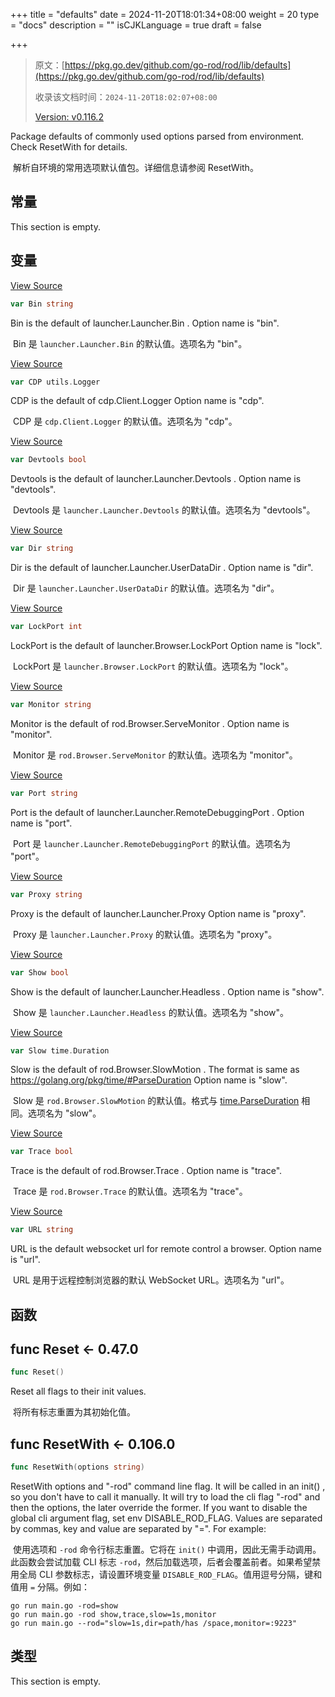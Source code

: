 +++
title = "defaults"
date = 2024-11-20T18:01:34+08:00
weight = 20
type = "docs"
description = ""
isCJKLanguage = true
draft = false

+++

> 原文：[https://pkg.go.dev/github.com/go-rod/rod/lib/defaults](https://pkg.go.dev/github.com/go-rod/rod/lib/defaults)
>
> 收录该文档时间：`2024-11-20T18:02:07+08:00`
>
> [Version: v0.116.2](https://pkg.go.dev/github.com/go-rod/rod/lib/defaults?tab=versions)

Package defaults of commonly used options parsed from environment. Check ResetWith for details.

​	解析自环境的常用选项默认值包。详细信息请参阅 ResetWith。

## 常量

This section is empty.

## 变量 

[View Source](https://github.com/go-rod/rod/blob/v0.116.2/lib/defaults/defaults.go#L48)

``` go
var Bin string
```

Bin is the default of launcher.Launcher.Bin . Option name is "bin".

​	Bin 是 `launcher.Launcher.Bin` 的默认值。选项名为 "bin"。

[View Source](https://github.com/go-rod/rod/blob/v0.116.2/lib/defaults/defaults.go#L64)

``` go
var CDP utils.Logger
```

CDP is the default of cdp.Client.Logger Option name is "cdp".

​	CDP 是 `cdp.Client.Logger` 的默认值。选项名为 "cdp"。

[View Source](https://github.com/go-rod/rod/blob/v0.116.2/lib/defaults/defaults.go#L36)

``` go
var Devtools bool
```

Devtools is the default of launcher.Launcher.Devtools . Option name is "devtools".

​	Devtools 是 `launcher.Launcher.Devtools` 的默认值。选项名为 "devtools"。

[View Source](https://github.com/go-rod/rod/blob/v0.116.2/lib/defaults/defaults.go#L40)

``` go
var Dir string
```

Dir is the default of launcher.Launcher.UserDataDir . Option name is "dir".

​	Dir 是 `launcher.Launcher.UserDataDir` 的默认值。选项名为 "dir"。

[View Source](https://github.com/go-rod/rod/blob/v0.116.2/lib/defaults/defaults.go#L56)

``` go
var LockPort int
```

LockPort is the default of launcher.Browser.LockPort Option name is "lock".

​	LockPort 是 `launcher.Browser.LockPort` 的默认值。选项名为 "lock"。

[View Source](https://github.com/go-rod/rod/blob/v0.116.2/lib/defaults/defaults.go#L28)

``` go
var Monitor string
```

Monitor is the default of rod.Browser.ServeMonitor . Option name is "monitor".

​	Monitor 是 `rod.Browser.ServeMonitor` 的默认值。选项名为 "monitor"。

[View Source](https://github.com/go-rod/rod/blob/v0.116.2/lib/defaults/defaults.go#L44)

``` go
var Port string
```

Port is the default of launcher.Launcher.RemoteDebuggingPort . Option name is "port".

​	Port 是 `launcher.Launcher.RemoteDebuggingPort` 的默认值。选项名为 "port"。

[View Source](https://github.com/go-rod/rod/blob/v0.116.2/lib/defaults/defaults.go#L52)

``` go
var Proxy string
```

Proxy is the default of launcher.Launcher.Proxy Option name is "proxy".

​	Proxy 是 `launcher.Launcher.Proxy` 的默认值。选项名为 "proxy"。

[View Source](https://github.com/go-rod/rod/blob/v0.116.2/lib/defaults/defaults.go#L32)

``` go
var Show bool
```

Show is the default of launcher.Launcher.Headless . Option name is "show".

​	Show 是 `launcher.Launcher.Headless` 的默认值。选项名为 "show"。

[View Source](https://github.com/go-rod/rod/blob/v0.116.2/lib/defaults/defaults.go#L24)

``` go
var Slow time.Duration
```

Slow is the default of rod.Browser.SlowMotion . The format is same as https://golang.org/pkg/time/#ParseDuration Option name is "slow".

​	Slow 是 `rod.Browser.SlowMotion` 的默认值。格式与 [time.ParseDuration](https://golang.org/pkg/time/#ParseDuration) 相同。选项名为 "slow"。

[View Source](https://github.com/go-rod/rod/blob/v0.116.2/lib/defaults/defaults.go#L19)

``` go
var Trace bool
```

Trace is the default of rod.Browser.Trace . Option name is "trace".

​	Trace 是 `rod.Browser.Trace` 的默认值。选项名为 "trace"。

[View Source](https://github.com/go-rod/rod/blob/v0.116.2/lib/defaults/defaults.go#L60)

``` go
var URL string
```

URL is the default websocket url for remote control a browser. Option name is "url".

​	URL 是用于远程控制浏览器的默认 WebSocket URL。选项名为 "url"。

## 函数 

## func Reset <- 0.47.0

``` go
func Reset()
```

Reset all flags to their init values.

​	将所有标志重置为其初始化值。

## func ResetWith <- 0.106.0

``` go
func ResetWith(options string)
```

ResetWith options and "-rod" command line flag. It will be called in an init() , so you don't have to call it manually. It will try to load the cli flag "-rod" and then the options, the later override the former. If you want to disable the global cli argument flag, set env DISABLE_ROD_FLAG. Values are separated by commas, key and value are separated by "=". For example:

​	使用选项和 `-rod` 命令行标志重置。它将在 `init()` 中调用，因此无需手动调用。此函数会尝试加载 CLI 标志 `-rod`，然后加载选项，后者会覆盖前者。如果希望禁用全局 CLI 参数标志，请设置环境变量 `DISABLE_ROD_FLAG`。值用逗号分隔，键和值用 `=` 分隔。例如：

```
go run main.go -rod=show
go run main.go -rod show,trace,slow=1s,monitor
go run main.go --rod="slow=1s,dir=path/has /space,monitor=:9223"
```

## 类型

This section is empty.
